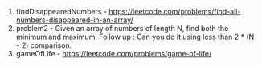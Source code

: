 1. findDisappearedNumbers - https://leetcode.com/problems/find-all-numbers-disappeared-in-an-array/
2. problem2 - Given an array of numbers of length N, find both the minimum and maximum. Follow up : Can you do it using less than 2 \* (N - 2) comparison.
3. gameOfLife - https://leetcode.com/problems/game-of-life/
